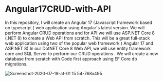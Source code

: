 # Angular17CRUD-with-API

In this repository, I will create an Angular 17 (Javascript framework based on typescript ) web application using Angular's latest version.
We will perform Angular CRUD operations and for API we will use ASP.NET Core 8 (.NET 8)  to create a Web API from scratch.
This will be a great full-stack web application using two of the popular web framework ( Angular 17 and ASP.NET 8)
In our DotNET Core 8 Web API, we will use entity framework core and SQL Server to perform our CRUD operations .
We will create a new database from scratch with Code first approach using EF Core db migrations.

![Screenshot-2020-07-19-at-01 15 54-768x495](https://github.com/alif-dot/Angular17CRUD-with-API/assets/62230465/0cc5ed51-938a-4de7-a604-d0e7c7281283)
